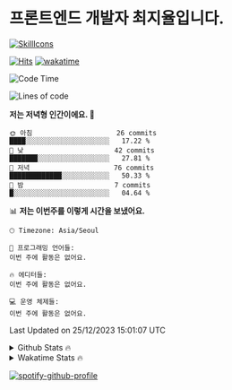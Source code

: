 # 프론트엔드 개발자 최지율입니다.

[![SkillIcons](https://skillicons.dev/icons?i=html,css,js,ts,react,next,dart,flutter,java,firebase,git)](https://skillicons.dev)<br/>

[![Hits](https://hits.seeyoufarm.com/api/count/incr/badge.svg?url=https%3A%2F%2Fgithub.com%2FJxoLus%2FJxoLus&count_bg=%2379C83D&title_bg=%23555555&icon=&icon_color=%23E7E7E7&title=visited&edge_flat=false)](https://hits.seeyoufarm.com)
[![wakatime](https://wakatime.com/badge/user/e4a430f7-d0f6-4509-a09f-d8c439c009b7.svg)](https://wakatime.com/@e4a430f7-d0f6-4509-a09f-d8c439c009b7)

<!--START_SECTION:waka-->
![Code Time](http://img.shields.io/badge/Code%20Time-190%20hrs%2023%20mins-blue)

![Lines of code](https://img.shields.io/badge/%EC%A0%80%EB%8A%94%20%EC%97%AC%ED%83%9C%EA%B9%8C%EC%A7%80%20-403.2%20thousand%20%EC%A4%84%EC%9D%98%20%EC%BD%94%EB%93%9C%EB%A5%BC%20%EC%9E%91%EC%84%B1%ED%96%88%EC%96%B4%EC%9A%94.-blue)

**저는 저녁형 인간이에요. 🦉** 

```text
🌞 아침                     26 commits          ████░░░░░░░░░░░░░░░░░░░░░   17.22 % 
🌆 낮　                     42 commits          ███████░░░░░░░░░░░░░░░░░░   27.81 % 
🌃 저녁                     76 commits          █████████████░░░░░░░░░░░░   50.33 % 
🌙 밤　                     7 commits           █░░░░░░░░░░░░░░░░░░░░░░░░   04.64 % 
```


📊 **저는 이번주를 이렇게 시간을 보냈어요.** 

```text
🕑︎ Timezone: Asia/Seoul

💬 프로그래밍 언어들: 
이번 주에 활동은 없어요.

🔥 에디터들: 
이번 주에 활동은 없어요.

💻 운영 체제들: 
이번 주에 활동은 없어요.
```


 Last Updated on 25/12/2023 15:01:07 UTC
<!--END_SECTION:waka-->

<details>
  <summary>Github Stats 🔥</summary>
  
  <a href="#">![Github stats](https://github-readme-stats.vercel.app/api?username=JxoLus&theme=blueberry&count_private=true&hide_border=true&line_height=20)</a>
  <a href="#">![Top Langs](https://github-readme-stats.vercel.app/api/top-langs/?username=JxoLus&layout=compact&theme=blueberry&count_private=true&hide_border=true)</a>
</details>

<details>
  <summary>Wakatime Stats 🔥</summary>
  
  [![xoLus's wakatime stats](https://github-readme-stats.vercel.app/api/wakatime?username=xoLus)](https://github.com/anuraghazra/github-readme-stats)
</details>

[![spotify-github-profile](https://spotify-github-profile.vercel.app/api/view?uid=31idtiz5mto6ru775wjgkpqnyfza&cover_image=true&theme=natemoo-re&show_offline=false&background_color=121212&interchange=false&bar_color=1100ff&bar_color_cover=false)](https://spotify-github-profile.vercel.app/api/view?uid=31idtiz5mto6ru775wjgkpqnyfza&redirect=true)
